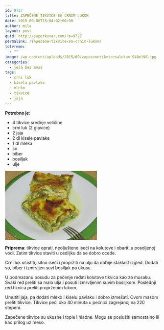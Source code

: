 ```yaml
---
id: 9727
title: ZAPEČENE TIKVICE SA CRNIM LUKOM
date: 2015-09-06T15:04:02+00:00
author: mila
layout: post
guid: http://superkuvar.com/?p=9727
permalink: /zapecene-tikvice-sa-crnim-lukom/
totvreme:
  - ""
image: /wp-content/uploads/2015/09/zapecenetikvicesalukom-940x198.jpg
categories:
  - jela bez mesa
tags:
  - crni luk
  - kisela pavlaka
  - mleko
  - tikvice
  - jaja
---
```

**Potrebno je**:  
* 4 tikvice srednje veličine  
* crni luk (2 glavice)  
* 2 jaja  
* 2 dl kisele pavlake  
* 1 dl mleka  
* so  
* biber  
* bosiljak  
* ulje

[<img class="alignnone size-medium wp-image-9729" src="/wp-content/uploads/2015/09/zapecenetikvicesalukom-300x225.jpg" alt="zapecenetikvicesalukom" width="300" height="225" />](/wp-content/uploads/2015/09/zapecenetikvicesalukom-e1441551545491.jpg)

**Priprema**: tikvice oprati, neoljuštene iseći na kolutove i obariti u posoljenoj vodi. Zatim tikvice staviti u cediljku da se dobro ocede.

Crni luk očistiti, sitno iseći i propržiti na ulju da dobije staklast izgled. Dodati so, biber i izmrvljen suvi bosiljak po ukusu.

U podmazanu posudu za pečenje ređati kolutove tikvica kao za musaku. Svaki red preliti sa malo ulja i posuti izmrvljenim suvim bosiljkom. Poslednji red tikvica preliti proprženim lukom.

Umutiti jaja, pa dodati mleko i kiselu pavlaku i dobro izmešati. Ovom masom preliti tikvice. Tikvice peći oko 40 minuta u pećnici zagrejanoj na 220 stepeni.

Zapečene tikvice su ukusne i tople i hladne. Mogu se poslužiti samostalno ili kao prilog uz meso.